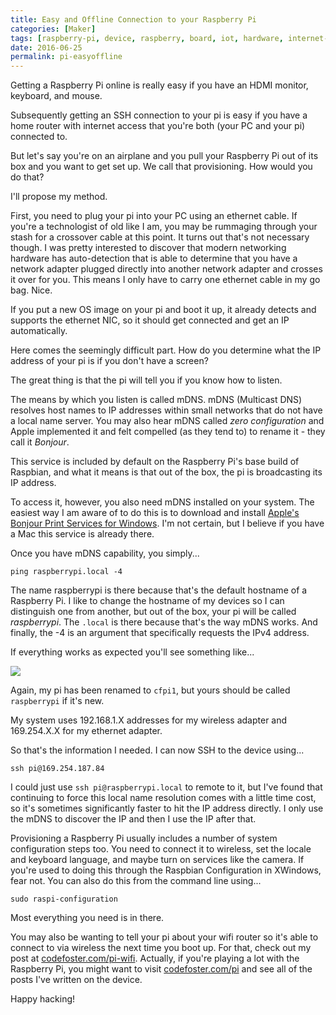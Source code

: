 ```yaml
---
title: Easy and Offline Connection to your Raspberry Pi
categories: [Maker]
tags: [raspberry-pi, device, raspberry, board, iot, hardware, internet-of-things, electronics, pi, maker]
date: 2016-06-25
permalink: pi-easyoffline
---
```


Getting a Raspberry Pi online is really easy if you have an HDMI monitor, keyboard, and mouse.
<!-- xmore -->

Subsequently getting an SSH connection to your pi is easy if you have a home router with internet access that you're both (your PC and your pi) connected to.

But let's say you're on an airplane and you pull your Raspberry Pi out of its box and you want to get set up. We call that provisioning. How would you do that?

I'll propose my method.

First, you need to plug your pi into your PC using an ethernet cable. If you're a technologist of old like I am, you may be rummaging through your stash for a crossover cable at this point. It turns out that's not necessary though. I was pretty interested to discover that modern networking hardware has auto-detection that is able to determine that you have a network adapter plugged directly into another network adapter and crosses it over for you. This means I only have to carry one ethernet cable in my go bag. Nice.

If you put a new OS image on your pi and boot it up, it already detects and supports the ethernet NIC, so it should get connected and get an IP automatically.

Here comes the seemingly difficult part. How do you determine what the IP address of your pi is if you don't have a screen?

The great thing is that the pi will tell you if you know how to listen.

The means by which you listen is called mDNS. mDNS (Multicast DNS) resolves host names to IP addresses within small networks that do not have a local name server. You may also hear mDNS called _zero configuration_ and Apple implemented it and felt compelled (as they tend to) to rename it - they call it _Bonjour_.

This service is included by default on the Raspberry Pi's base build of Raspbian, and what it means is that out of the box, the pi is broadcasting its IP address.

To access it, however, you also need mDNS installed on your system. The easiest way I am aware of to do this is to download and install [Apple's Bonjour Print Services for Windows](https://support.apple.com/kb/DL999?viewlocale=en_US&amp;locale=en_US). I'm not certain, but I believe if you have a Mac this service is already there.

Once you have mDNS capability, you simply...

```
ping raspberrypi.local -4
```

The name raspberrypi is there because that's the default hostname of a Raspberry Pi. I like to change the hostname of my devices so I can distinguish one from another, but out of the box, your pi will be called _raspberrypi_. The `.local` is there because that's the way mDNS works. And finally, the -4 is an argument that specifically requests the IPv4 address.

If everything works as expected you'll see something like...

![](/files/pi-easyoffline_01.png)

Again, my pi has been renamed to `cfpi1`, but yours should be called `raspberrypi` if it's new.

My system uses 192.168.1.X addresses for my wireless adapter and 169.254.X.X for my ethernet adapter.

So that's the information I needed. I can now SSH to the device using...

```
ssh pi@169.254.187.84
```

I could just use `ssh pi@raspberrypi.local` to remote to it, but I've found that continuing to force this local name resolution comes with a little time cost, so it's sometimes significantly faster to hit the IP address directly. I only use the mDNS to discover the IP and then I use the IP after that. 

Provisioning a Raspberry Pi usually includes a number of system configuration steps too. You need to connect it to wireless, set the locale and keyboard language, and maybe turn on services like the camera. If you're used to doing this through the Raspbian Configuration in XWindows, fear not. You can also do this from the command line using...

```
sudo raspi-configuration
```

Most everything you need is in there.

You may also be wanting to tell your pi about your wifi router so it's able to connect to via wireless the next time you boot up. For that, check out my post at [codefoster.com/pi-wifi](/pi-wifi). Actually, if you're playing a lot with the Raspberry Pi, you might want to visit [codefoster.com/pi](/pi) and see all of the posts I've written on the device.

Happy hacking!

 